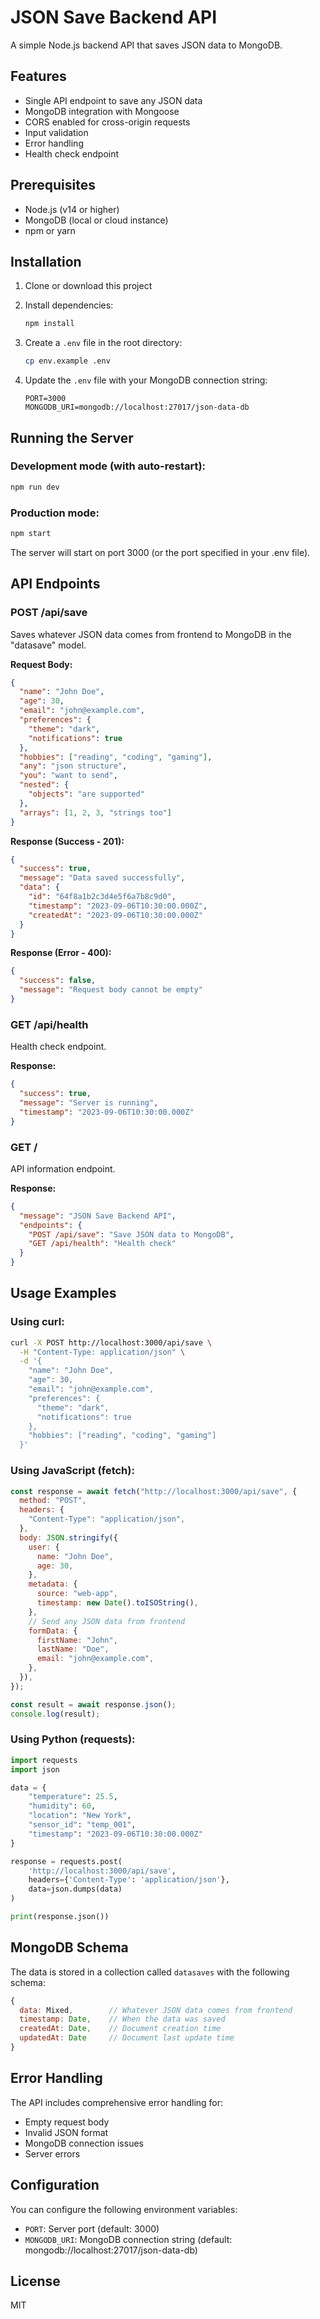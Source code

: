 # JSON Save Backend API

A simple Node.js backend API that saves JSON data to MongoDB.

## Features

- Single API endpoint to save any JSON data
- MongoDB integration with Mongoose
- CORS enabled for cross-origin requests
- Input validation
- Error handling
- Health check endpoint

## Prerequisites

- Node.js (v14 or higher)
- MongoDB (local or cloud instance)
- npm or yarn

## Installation

1. Clone or download this project
2. Install dependencies:

   ```bash
   npm install
   ```

3. Create a `.env` file in the root directory:

   ```bash
   cp env.example .env
   ```

4. Update the `.env` file with your MongoDB connection string:
   ```
   PORT=3000
   MONGODB_URI=mongodb://localhost:27017/json-data-db
   ```

## Running the Server

### Development mode (with auto-restart):

```bash
npm run dev
```

### Production mode:

```bash
npm start
```

The server will start on port 3000 (or the port specified in your .env file).

## API Endpoints

### POST /api/save

Saves whatever JSON data comes from frontend to MongoDB in the "datasave" model.

**Request Body:**

```json
{
  "name": "John Doe",
  "age": 30,
  "email": "john@example.com",
  "preferences": {
    "theme": "dark",
    "notifications": true
  },
  "hobbies": ["reading", "coding", "gaming"],
  "any": "json structure",
  "you": "want to send",
  "nested": {
    "objects": "are supported"
  },
  "arrays": [1, 2, 3, "strings too"]
}
```

**Response (Success - 201):**

```json
{
  "success": true,
  "message": "Data saved successfully",
  "data": {
    "id": "64f8a1b2c3d4e5f6a7b8c9d0",
    "timestamp": "2023-09-06T10:30:00.000Z",
    "createdAt": "2023-09-06T10:30:00.000Z"
  }
}
```

**Response (Error - 400):**

```json
{
  "success": false,
  "message": "Request body cannot be empty"
}
```

### GET /api/health

Health check endpoint.

**Response:**

```json
{
  "success": true,
  "message": "Server is running",
  "timestamp": "2023-09-06T10:30:00.000Z"
}
```

### GET /

API information endpoint.

**Response:**

```json
{
  "message": "JSON Save Backend API",
  "endpoints": {
    "POST /api/save": "Save JSON data to MongoDB",
    "GET /api/health": "Health check"
  }
}
```

## Usage Examples

### Using curl:

```bash
curl -X POST http://localhost:3000/api/save \
  -H "Content-Type: application/json" \
  -d '{
    "name": "John Doe",
    "age": 30,
    "email": "john@example.com",
    "preferences": {
      "theme": "dark",
      "notifications": true
    },
    "hobbies": ["reading", "coding", "gaming"]
  }'
```

### Using JavaScript (fetch):

```javascript
const response = await fetch("http://localhost:3000/api/save", {
  method: "POST",
  headers: {
    "Content-Type": "application/json",
  },
  body: JSON.stringify({
    user: {
      name: "John Doe",
      age: 30,
    },
    metadata: {
      source: "web-app",
      timestamp: new Date().toISOString(),
    },
    // Send any JSON data from frontend
    formData: {
      firstName: "John",
      lastName: "Doe",
      email: "john@example.com",
    },
  }),
});

const result = await response.json();
console.log(result);
```

### Using Python (requests):

```python
import requests
import json

data = {
    "temperature": 25.5,
    "humidity": 60,
    "location": "New York",
    "sensor_id": "temp_001",
    "timestamp": "2023-09-06T10:30:00.000Z"
}

response = requests.post(
    'http://localhost:3000/api/save',
    headers={'Content-Type': 'application/json'},
    data=json.dumps(data)
)

print(response.json())
```

## MongoDB Schema

The data is stored in a collection called `datasaves` with the following schema:

```javascript
{
  data: Mixed,        // Whatever JSON data comes from frontend
  timestamp: Date,    // When the data was saved
  createdAt: Date,    // Document creation time
  updatedAt: Date     // Document last update time
}
```

## Error Handling

The API includes comprehensive error handling for:

- Empty request body
- Invalid JSON format
- MongoDB connection issues
- Server errors

## Configuration

You can configure the following environment variables:

- `PORT`: Server port (default: 3000)
- `MONGODB_URI`: MongoDB connection string (default: mongodb://localhost:27017/json-data-db)

## License

MIT
